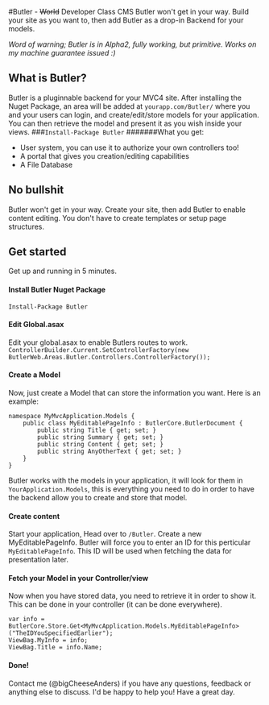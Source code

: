 #Butler - ~~World~~ Developer Class CMS
Butler won't get in your way. Build your site as you want to, then add Butler as a drop-in Backend for your models.

*Word of warning; Butler is in Alpha2, fully working, but primitive. Works on my machine guarantee issued :)*

## What is Butler?
Butler is a pluginnable backend for your MVC4 site. After installing the Nuget Package, an area will be added at `yourapp.com/Butler/` where you and your users can login, and create/edit/store models for your application. You can then retrieve the model and present it as you wish inside your views.
###`Install-Package Butler`
#######What you get:
* User system, you can use it to authorize your own controllers too!
* A portal that gives you creation/editing capabilities
* A File Database

## No bullshit
Butler won't get in your way. Create your site, then add Butler to enable content editing. You don't have to create templates or setup page structures. 

## Get started
Get up and running in 5 minutes.

#### Install Butler Nuget Package
`Install-Package Butler`

#### Edit Global.asax
Edit your global.asax to enable Butlers routes to work.
`ControllerBuilder.Current.SetControllerFactory(new ButlerWeb.Areas.Butler.Controllers.ControllerFactory());`

#### Create a Model
Now, just create a Model that can store the information you want.
Here is an example:

	namespace MyMvcApplication.Models {
		public class MyEditablePageInfo : ButlerCore.ButlerDocument {
			public string Title { get; set; }
			public string Summary { get; set; }
			public string Content { get; set; }
			public string AnyOtherText { get; set; }
		}
	}
	
Butler works with the models in your application, it will look for them in `YourApplication.Models`, this is everything you need to do in order to have the backend allow you to create and store that model.
#### Create content
Start your application, Head over to `/Butler`. Create a new MyEditablePageInfo. Butler will force you to enter an ID for this perticular `MyEditablePageInfo`. This ID will be used when fetching the data for presentation later.

#### Fetch your Model in your Controller/view
Now when you have stored data, you need to retrieve it in order to show it. This can be done in your controller (it can be done everywhere).
	
	var info = ButlerCore.Store.Get<MyMvcApplication.Models.MyEditablePageInfo>("TheIDYouSpecifiedEarlier");
	ViewBag.MyInfo = info;
	ViewBag.Title = info.Name;
	
#### Done!

Contact me (@bigCheeseAnders) if you have any questions, feedback or anything else to discuss. I'd be happy to help you!
Have a great day.

